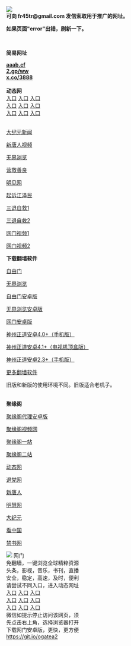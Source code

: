 <td align="center"><a target="_blank" href="https://raw.githubusercontent.com/szzd1/2/master/6.JPG"><img src="https://raw.githubusercontent.com/szzd1/2/master/6.JPG" style="max-width:100%;"></a></td><br>
<strong>可向 fr45tr@gmail.com 发信索取用于推广的网址。</strong>
<p><strong>如果页面"error"出错，刷新一下。</strong></p>
<br>
<p><strong>简易网址</strong></p>
<strong><a href="http://aaab.cf">aaab.cf</a></strong><br>
<strong><a href="http://2.gp/ww">2.gp/ww</a></strong><br>
<strong><a href="http://x.co/3888">x.co/3888</a></strong><br>
<br>
<strong>动态网</strong>
<br>
      <a href="http://t.cn/R1VXZOf" rel="nofollow">入口</a>
      <a href="http://61.228.211.138/1" rel="nofollow">入口</a>
      <a href="http://thcuo.yspjgjq.gq/70cdtw" rel="nofollow">入口</a><br>
      <a href="http://thcuo.yspjgjq.gq/70ydtw" rel="nofollow">入口</a>
      <a href="http://thcuo.yspjgjq.gq/70ip03dw" rel="nofollow">入口</a>
      <a href="http://thcuo.yspjgjq.gq/70fdtw" rel="nofollow">入口</a><br>
      <a href="http://thcuo.yspjgjq.gq/70sdtw" rel="nofollow">入口</a>
      <a href="http://thcuo.yspjgjq.gq/70ip04dw" rel="nofollow">入口</a>
      <a href="http://thcuo.yspjgjq.gq/70hdtw" rel="nofollow">入口</a><br>

<br>
<p><a href="http://t.cn/R1VXZHS" rel="nofollow">大纪元新闻</a></p>
<p><a href="http://t.cn/R1VXZmt" rel="nofollow">新唐人视频</a></p>
<p><a href="http://t.cn/R1VXZdX" rel="nofollow">无界浏览</a></p>
<p><a href="http://thcuo.yspjgjq.gq/70gqg" rel="nofollow">营救善良</a></p>
<p><a href="http://thcuo.yspjgjq.gq/mjw" rel="nofollow">明见网</a></p>
<p><a href="http://thcuo.yspjgjq.gq/70gsj" rel="nofollow">起诉江泽民</a></p>
<p><a href="http://t.cn/R1VXZoJ">三退自救1</a></p>
<p><a href="http://thcuo.yspjgjq.gq/70gst" rel="nofollow">三退自救2</a></p>
<p><a href="http://t.cn/R1VXZJE" rel="nofollow">网门视频1</a></p>
<p><a href="http://rcegp.qunhb.gq" rel="nofollow">网门视频2</a></p>
<p><strong>下载翻墙软件</strong></p>


<p><a href="https://git.io/fgp" rel="nofollow">自由门</a></p>
<p><a href="https://git.io/vEJlj rel="nofollow">无界浏览</a></p>
<p><a href="https://git.io/fgma" rel="nofollow">自由门安卓版</a></p>
<p><a href="https://s3.amazonaws.com/693/um.apk" rel="nofollow">无界浏览安卓版</a></p>
<p><a href="https://git.io/ogatea2">网门安卓版</a></p>
<p><a href="https://git.io/vQjqe" rel="nofollow">神州正道安卓4.0+（手机版）</a></p>
<p><a href="https://git.io/vAonz" rel="nofollow">神州正道安卓4.1+（电视机顶盒版）</a></p>
<p><a href="https://git.io/vA5GO" rel="nofollow">神州正道安卓2.3+（手机版）</a></p>
<p><a href="https://github.com/bannedbook/fanqiang/wiki">更多翻墙软件</a></p>
旧版和新版的使用环境不同。旧版适合老机子。<br>


<br>
<p><strong>聚缘阁</strong></p>
<p><a href="https://github.com/hao369/a/raw/master/j8.apk">聚缘阁代理安卓版</a></p>
<p><a href="http://s2.bygg.tk/9.html" rel="nofollow">聚缘阁视频网</a></p>
<p><a href="http://v2.521f.cf" rel="nofollow">聚缘阁一站</a></p>
<p><a href="http://gg2.b67g.ga" rel="nofollow">聚缘阁二站</a></p>
<p><a href="http://s2.bygg.tk/524/?3625554" rel="nofollow">动态网</a></p>
<p><a href="http://s2.bygg.tk/524/?id=8" rel="nofollow">退党网</a></p>
<p><a href="http://s2.bygg.tk/524/?id=5" rel="nofollow">新唐人</a></p>
<p><a href="http://s2.bygg.tk/524/?id=3" rel="nofollow">明慧网</a></p>
<p><a href="http://s2.bygg.tk/524/?id=7" rel="nofollow">大纪元</a></p>
<p><a href="http://s2.bygg.tk/524/?id=11" rel="nofollow">看中国</a></p>
<p><a href="http://s2.bygg.tk/524/?id=16" rel="nofollow">禁书网</a></p>
<td align="center"><a target="_blank" href="https://cloud.githubusercontent.com/assets/11880933/13434984/f430fae2-e012-11e5-814f-c2df1e82b247.jpg"><img src="https://cloud.githubusercontent.com/assets/11880933/13434984/f430fae2-e012-11e5-814f-c2df1e82b247.jpg" style="max-width:100%;"></a></td>
  </tr>
  <tr>
    <td align="center">网门<br>
      免翻墙，一键浏览全球精粹资源<br>
      头条，影视，音乐，书刊，直播<br>
      安全，稳定，高速，及时，便利<br>
    </td>
  </tr><tr>
    <td align="center">请尝试不同入口，进入动态网址<br>      
      <a href="https://s3.us-east-2.amazonaws.com/ogateh/show.htm?from=852" rel="nofollow">入口</a>
      <a href="https://s3.eu-west-2.amazonaws.com/ogatel/show.htm?from=852" rel="nofollow">入口</a>
      <a href="https://s3.amazonaws.com/ogate/show.htm?from=852" rel="nofollow">入口</a><br>
      <a href="https://s3.ap-northeast-2.amazonaws.com/ogates/show.htm?from=852" rel="nofollow">入口</a>
      <a href="https://s3.eu-central-1.amazonaws.com/ogatef/show.htm?from=852" rel="nofollow">入口</a>
      <a href="https://s3.ap-south-1.amazonaws.com/ogatem/show.htm?from=852" rel="nofollow">入口</a><br>
      <a href="https://s3-us-west-1.amazonaws.com/ogaten/show.htm?from=852" rel="nofollow">入口</a>
      <a href="https://s3.ca-central-1.amazonaws.com/ogatec/show.htm?from=852" rel="nofollow">入口</a>
      <a href="https://s3-ap-northeast-1.amazonaws.com/ogatet/show.htm?from=852" rel="nofollow">入口</a><br>
      微信如提示停止访问该网页，须<br>
      先点击右上角，选择浏览器打开<br>
    </td>
  </tr>
  <tr>
    <td align="center">
      下载网门安卓版，更快，更方便<br><a href="https://raw.githubusercontent.com/oGate2/up/master/oGate.apk" rel="nofollow">https://git.io/ogatea2</a><br>
